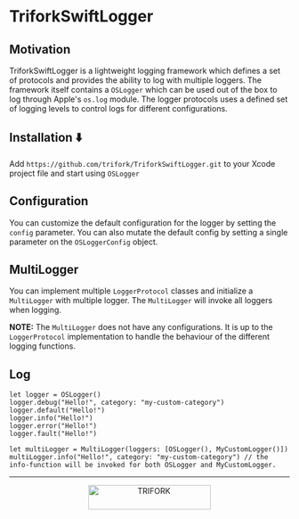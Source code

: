 # TriforkSwiftLogger

## Motivation

TriforkSwiftLogger is a lightweight logging framework which defines a set of protocols and provides the ability to log with multiple loggers. The framework itself contains a `OSLogger` which can be used out of the box to log through Apple's `os.log` module. The logger protocols uses a defined set of logging levels to control logs for different configurations. 

## Installation ⬇️

Add `https://github.com/trifork/TriforkSwiftLogger.git` to your Xcode project file and start using `OSLogger`

## Configuration
You can customize the default configuration for the logger by setting the `config` parameter. You can also mutate the default config by setting a single parameter on the `OSLoggerConfig` object.

## MultiLogger
You can implement multiple `LoggerProtocol` classes and initialize a `MultiLogger` with multiple logger. The `MultiLogger` will invoke all loggers when logging.

**NOTE:** The `MultiLogger` does not have any configurations. It is up to the  `LoggerProtocol` implementation to handle the behaviour of the different logging functions.

## Log
```
let logger = OSLogger()
logger.debug("Hello!", category: "my-custom-category")
logger.default("Hello!")
logger.info("Hello!")
logger.error("Hello!")
logger.fault("Hello!")

let multiLogger = MultiLogger(loggers: [OSLogger(), MyCustomLogger()])
multiLogger.info("Hello!", category: "my-custom-category") // the info-function will be invoked for both OSLogger and MyCustomLogger.
```

---

<p align="center">
  <img width="220" height="44" src="https://trifork.com/wp-content/uploads/2018/06/Trifork_payoff_logo_RGB.png" alt="TRIFORK">
</p>
